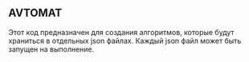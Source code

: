 AVTOMAT
---

Этот код предназначен для создания алгоритмов,
которые будут храниться в отдельных json файлах.
Каждый json файл может быть запущен на выполнение.
